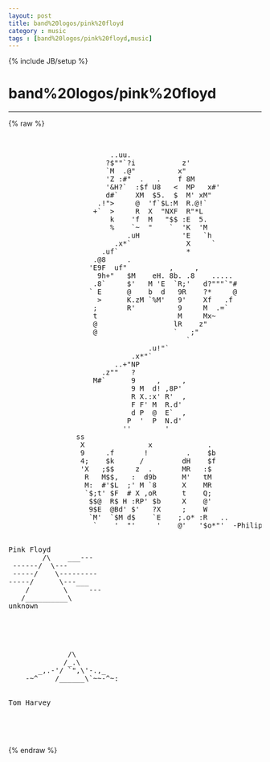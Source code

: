 ```yaml
---
layout: post
title: band%20logos/pink%20floyd
category : music
tags : [band%20logos/pink%20floyd,music]
---
```

{% include JB/setup %}
# band%20logos/pink%20floyd
---
{% raw %}
<pre>


                        ..uu.
                       ?$&quot;&quot;`?i           z&#039;
                       `M  .@&quot;          x&quot;
                       &#039;Z :#&quot;  .   .    f 8M
                       &#039;&amp;H?`  :$f U8   &lt;  MP   x#&#039;
                       d#`    XM  $5.  $  M&#039; xM&quot;
                     .!&quot;&gt;     @  &#039;f`$L:M  R.@!`
                    +`  &gt;     R  X  &quot;NXF  R&quot;*L
                        k    &#039;f  M   &quot;$$ :E  5.
                        %    `~  &quot;    `  &#039;K  &#039;M
                            .uH          &#039;E   `h
                         .x*`             X     `
                      .uf`                *
                    .@8     .
                   &#039;E9F  uf&quot;          ,     ,
                     9h+&quot;   $M    eH. 8b. .8    .....
                    .8`     $&#039;   M &#039;E  `R;&#039;   d?&quot;&quot;&quot;`&quot;#
                   ` E      @    b  d   9R    ?*     @
                     &gt;      K.zM `%M&#039;   9&#039;    Xf   .f
                    ;       R&#039;          9     M  .=`
                    t                   M     Mx~
                    @                  lR    z&quot;
                    @                  `   ;&quot;
                                          `
                                 .u!&quot;`
                             .x*&quot;`
                         ..+&quot;NP
                      .z&quot;&quot;   ?
                    M#`      9     ,     ,
                             9 M  d! ,8P&#039;
                             R X.:x&#039; R&#039;  ,
                             F F&#039; M  R.d&#039;
                             d P  @  E`  ,
                            P  &#039;  P  N.d&#039;
                           &#039;&#039;        &#039;
                ss
                 X               x             .
                 9     .f       !         .    $b
                 4;    $k      /         dH    $f
                 &#039;X   ;$$     z  .       MR   :$
                  R   M$$,   :  d9b      M&#039;   tM
                  M:  #&#039;$L  ;&#039; M `8      X    MR
                  `$;t&#039; $F  # X ,oR      t    Q;
                   $$@  R$ H :RP&#039; $b     X    @&#039;
                   9$E  @Bd&#039; $&#039;   ?X     ;    W
                   `M&#039;  `$M d$    `E    ;.o* :R   ..
                    `    &#039;  &quot;&#039;     &#039;    @&#039;   &#039;$o*&quot;&#039;  -Philippe Chaintreuil


Pink Floyd
        /\    ___---
 ------/  \---
 -----/    \---------
-----/      \---___
    /        \     ---
   /__________\
unknown





              /\
             /_.\
       _,.-&#039;/ `&quot;,\&#039;-.,_
    -~^    /______\`~~-^~:


Tom Harvey



 </pre>
{% endraw %}
